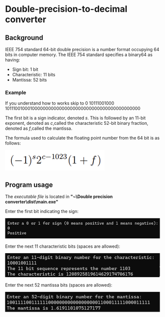 # Double-precision-to-decimal converter

## Background
 IEEE 754 standard 64-bit double precision is a number format occupying  64 bits in computer memory.
 The IEEE 754 standard specifies a binary64 as having:

 - Sign bit: 1 bit
 - Characteristic: 11 bits
 - Mantissa: 52 bits

### Example
If you understand how to works skip to 
0 10111001000 1011100100010000000000000000000000000000000000000000

The first bit is a sign indicator, denoted *s*.
This is followed by an 11-bit exponent, denoted as *c*,called the characteristic
52-bit binary fraction, denoted as *f*,called the mantissa.

The formula used to calculate the floating point number from the 64 bit is as follows:

![Math Expression](Images/IEEE_formula.png)

## Program usage
The *executable file* is located in **"~\Double precision converter\dist\main.exe"**

Enter the first bit indicating the sign:

![Math Expression](Images/step-1.png)

Enter the next 11 characteristic bits (spaces are allowed):

![Math Expression](Images/step-2.png)

Enter the next 52 mantissa bits (spaces are allowed):

![Math Expression](Images/step-3.png)
